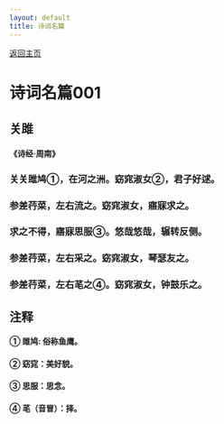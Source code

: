 ```yaml
---
layout: default
title: 诗词名篇
---
```


[返回主页](index.html)

# 诗词名篇001

## 关雎
#### 《诗经·周南》

### 关关雎鸠①，在河之洲。窈窕淑女②，君子好逑。
### 参差荇菜，左右流之。窈窕淑女，寤寐求之。
### 求之不得，寤寐思服③。悠哉悠哉，辗转反侧。
### 参差荇菜，左右采之。窈窕淑女，琴瑟友之。
### 参差荇菜，左右芼之④。窈窕淑女，钟鼓乐之。

## 注释
#### ① 雎鸠: 俗称鱼鹰。
#### ② 窈窕：美好貌。
#### ③ 思服：思念。
#### ④ 芼（音冒）：择。



